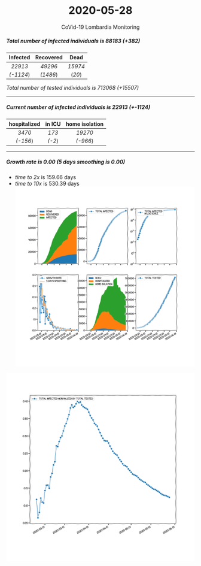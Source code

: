 <div align='center'>

# 2020-05-28
CoVid-19 Lombardia Monitoring
</div>

##### Total number of infected individuals is 88183 (+382)
Infected | Recovered | Dead
:---: | :---: | :---:
*22913* | *49296* | *15974*
*(-1124*) | *(1486*) | (*20*)

*Total number of tested individuals is 713068 (+15507)*
***
##### Current number of infected individuals is 22913 (+-1124)
hospitalized | in ICU | home isolation
:---: | :---: | :---:
*3470* |*173* |*19270*
*(-156*) |*(-2*) |*(-966*)
***
##### Growth rate is 0.00 (5 days smoothing is 0.00)
- *time to 2x* is 159.66 days
- *time to 10x* is 530.39 days
![stats][stats]

![infected_normalized][infected_normalized]

[stats]: stats_Lombardia.png
[infected_normalized]: infected_normalized_Lombardia.png
